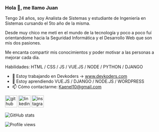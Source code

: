 ### Hola 👋, me llamo Juan

Tengo 24 años, soy Analista de Sistemas y estudiante de Ingeniería en Sistemas cursando el 5to año de la misma.

Desde muy chico me metí en el mundo de la tecnología y poco a poco fuí orientandome hacia la Seguridad Informática y el Desarrollo Web que son mis dos pasiones.

Me encanta compartir mis conocimientos y poder motivar a las personas a mejorar cada día. 

Habilidades: HTML / CSS / JS / VUE.JS / NODE / PYTHON / DJANGO 

- 🔭 Estoy trabajando en Devkoders -> www.devkoders.com 
- 🌱 Estoy aprendiendo VUE.JS / DJANGO / NODE.JS / WORDPRESS
- 📫 Cómo contactarme: Kaenel10@gmail.com 


[<img src='https://cdn.jsdelivr.net/npm/simple-icons@3.0.1/icons/github.svg' alt='github' height='40'>](https://github.com/juankaenel)  [<img src='https://cdn.jsdelivr.net/npm/simple-icons@3.0.1/icons/linkedin.svg' alt='linkedin' height='40'>](https://www.linkedin.com/in/juan-kaenel-2a1981176/)  [<img src='https://cdn.jsdelivr.net/npm/simple-icons@3.0.1/icons/instagram.svg' alt='instagram' height='40'>](https://www.instagram.com/juankaenel/)  

![GitHub stats](https://github-readme-stats.vercel.app/api?username=juankaenel&show_icons=true)  

![Profile views](https://gpvc.arturio.dev/juankaenel)  
